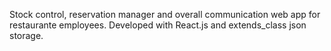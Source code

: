 Stock control, reservation manager and overall communication web app for restaurante employees. 
Developed with React.js and extends_class json storage.